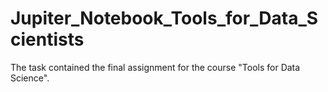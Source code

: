 # Jupiter_Notebook_Tools_for_Data_Scientists

The task contained the final assignment for the course "Tools for Data Science".
